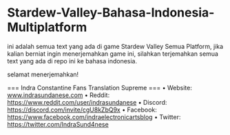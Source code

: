 # Stardew-Valley-Bahasa-Indonesia-Multiplatform
ini adalah semua text yang ada di game Stardew Valley Semua Platform, jika kalian berniat ingin menerjemahkan game ini, silahkan terjemahkan semua text yang ada di repo ini ke bahasa indonesia. 

selamat menerjemahkan!

=== Indra Constantine Fans Translation Supreme ===
• Website: www.indrasundanese.com
• Reddit: https://www.reddit.com/user/indrasundanese
• Discord: https://discord.com/invite/cgU8kZbQ9x
• Facebook: https://www.facebook.com/indraelectronicartsblog
• Twitter: https://twitter.com/IndraSund4nese
